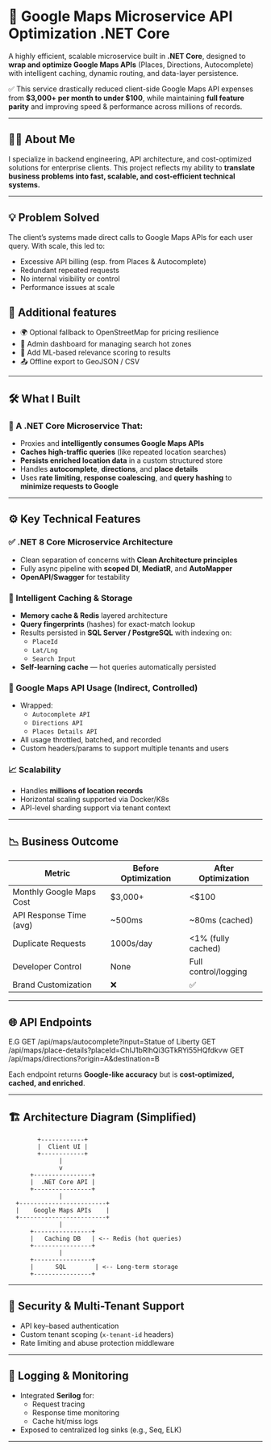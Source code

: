 # 🧭 Google Maps Microservice API Optimization .NET Core

A highly efficient, scalable microservice built in **.NET Core**, designed to **wrap and optimize Google Maps APIs** (Places, Directions, Autocomplete) with intelligent caching, dynamic routing, and data-layer persistence.

✅ This service drastically reduced client-side Google Maps API expenses from **$3,000+ per month to under $100**, while maintaining **full feature parity** and improving speed & performance across millions of records.

---

## 🙋‍♂️ About Me

I specialize in backend engineering, API architecture, and cost-optimized solutions for enterprise clients. This project reflects my ability to **translate business problems into fast, scalable, and cost-efficient technical systems.**

---

## 💡 Problem Solved

The client’s systems made direct calls to Google Maps APIs for each user query. With scale, this led to:
- Excessive API billing (esp. from Places & Autocomplete)
- Redundant repeated requests
- No internal visibility or control
- Performance issues at scale

## 🧠 Additional features
-  🌍 Optional fallback to OpenStreetMap for pricing resilience
-  🔑 Admin dashboard for managing search hot zones
-  🧠 Add ML-based relevance scoring to results
-  📤 Offline export to GeoJSON / CSV

---

## 🛠️ What I Built

### 🔹 A .NET Core Microservice That:
- Proxies and **intelligently consumes Google Maps APIs**
- **Caches high-traffic queries** (like repeated location searches)
- **Persists enriched location data** in a custom structured store
- Handles **autocomplete**, **directions**, and **place details**
- Uses **rate limiting, response coalescing**, and **query hashing** to **minimize requests to Google**

---

## ⚙️ Key Technical Features

### ✅ .NET 8 Core Microservice Architecture
- Clean separation of concerns with **Clean Architecture principles**
- Fully async pipeline with **scoped DI**, **MediatR**, and **AutoMapper**
- **OpenAPI/Swagger** for testability

### 🧠 Intelligent Caching & Storage
- **Memory cache & Redis** layered architecture
- **Query fingerprints** (hashes) for exact-match lookup
- Results persisted in **SQL Server / PostgreSQL** with indexing on:
  - `PlaceId`
  - `Lat/Lng`
  - `Search Input`
- **Self-learning cache** — hot queries automatically persisted

### 📍 Google Maps API Usage (Indirect, Controlled)
- Wrapped:
  - `Autocomplete API`
  - `Directions API`
  - `Places Details API`
- All usage throttled, batched, and recorded
- Custom headers/params to support multiple tenants and users

### 📈 Scalability
- Handles **millions of location records**
- Horizontal scaling supported via Docker/K8s
- API-level sharding support via tenant context

---

## 📉 Business Outcome

| Metric                     | Before Optimization | After Optimization |
|----------------------------|---------------------|---------------------|
| Monthly Google Maps Cost   | $3,000+             | <$100               |
| API Response Time (avg)    | ~500ms              | ~80ms (cached)      |
| Duplicate Requests         | 1000s/day           | <1% (fully cached)  |
| Developer Control          | None                | Full control/logging|
| Brand Customization        | ❌                  | ✅                  |

---

## 🌐 API Endpoints
E.G
GET /api/maps/autocomplete?input=Statue of Liberty
GET /api/maps/place-details?placeId=ChIJ1bRlhQi3GTkRYi55HQfdkvw
GET /api/maps/directions?origin=A&destination=B



Each endpoint returns **Google-like accuracy** but is **cost-optimized, cached, and enriched**.

---

## 🏗️ Architecture Diagram (Simplified)

            +------------+
            |  Client UI |
            +------------+
                  |
                  v
          +----------------+
          |  .NET Core API |
          +----------------+
                  |
      +------------------------+
      |    Google Maps APIs    |
      +------------------------+
                  |
          +----------------+
          |   Caching DB   | <-- Redis (hot queries)
          +----------------+
                  |
          +----------------+
          |      SQL        | <-- Long-term storage
          +----------------+



---

## 🔐 Security & Multi-Tenant Support

- API key–based authentication
- Custom tenant scoping (`x-tenant-id` headers)
- Rate limiting and abuse protection middleware

---

## 📍 Logging & Monitoring

- Integrated **Serilog** for:
  - Request tracing
  - Response time monitoring
  - Cache hit/miss logs
- Exposed to centralized log sinks (e.g., Seq, ELK)

---

